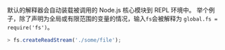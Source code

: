 
默认的解释器会自动装载被调用的 Node.js 核心模块到 REPL 环境中。
举个例子，除了声明为全局或有限范围的变量的情况，输入`fs`会被解释为 `global.fs = require('fs')`。

```js
> fs.createReadStream('./some/file');
```

